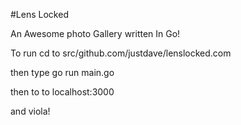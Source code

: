 #Lens Locked

An Awesome photo Gallery written In Go!

To run cd to src/github.com/justdave/lenslocked.com

then type go run main.go 

then to to localhost:3000

and viola!